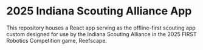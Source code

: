 # 2025 Indiana Scouting Alliance App

This repository houses a React app serving as the offline-first scouting app custom designed for use by the Indiana Scouting Alliance in the 2025 FIRST Robotics Competition game, Reefscape.
